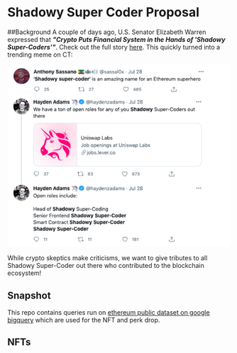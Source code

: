 # Shadowy Super Coder Proposal
##Background
A couple of days ago, U.S. Senator Elizabeth Warren expressed that _**"Crypto Puts Financial System in the Hands of 
'Shadowy Super-Coders'"**_. 
Check out the full story [here](https://decrypt.co/76997/elizabeth-warren-crypto-big-banks-shadowy-super-coders). 
This quickly turned into a trending meme on CT:

![img_1.png](img_1.png)

While crypto skeptics make criticisms, we want to give tributes to all Shadowy Super-Coder out there who contributed to
the blockchain ecosystem!

## Snapshot
This repo contains queries run on [ethereum public dataset on google bigquery](https://bigquery.cloud.google.com/dataset/bigquery-public-data:crypto_ethereum)
which are used for the NFT and perk drop.

## NFTs


